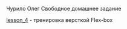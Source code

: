 Чурило Олег
Свободное домашнее задание

[lesson_4](https://kezzzia.github.io/Index.html  "Мое готовое задание") - тренировка версткой Flex-box
